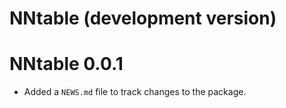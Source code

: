 # NNtable (development version)

# NNtable 0.0.1

* Added a `NEWS.md` file to track changes to the package.
